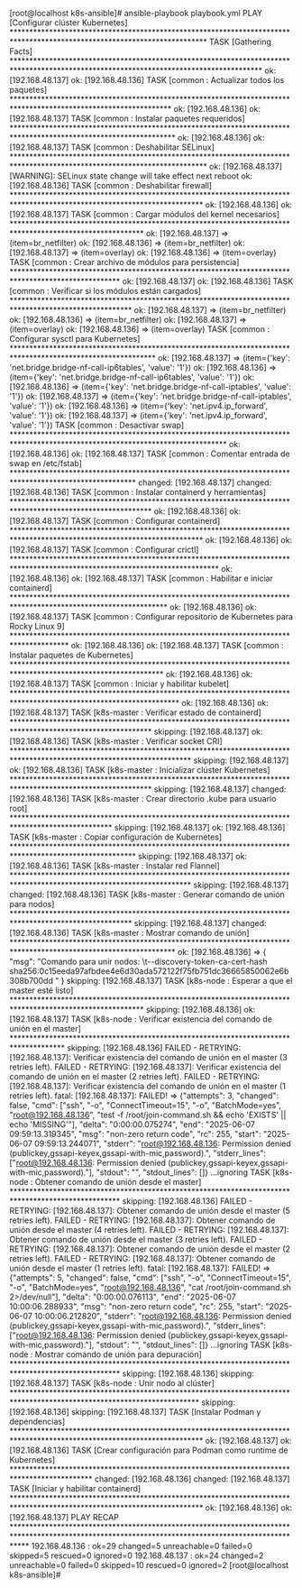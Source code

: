 [root@localhost k8s-ansible]# ansible-playbook playbook.yml
PLAY [Configurar clúster Kubernetes] *************************************************************************************************************************
TASK [Gathering Facts] *************************************************************************************************************************************** ok: [192.168.48.137] ok: [192.168.48.136]
TASK [common : Actualizar todos los paquetes] **************************************************************************************************************** ok: [192.168.48.136] ok: [192.168.48.137]
TASK [common : Instalar paquetes requeridos] ***************************************************************************************************************** ok: [192.168.48.136] ok: [192.168.48.137]
TASK [common : Deshabilitar SELinux] ************************************************************************************************************************* ok: [192.168.48.137] [WARNING]: SELinux state change will take effect next reboot ok: [192.168.48.136]
TASK [common : Deshabilitar firewall] ************************************************************************************************************************ ok: [192.168.48.136] ok: [192.168.48.137]
TASK [common : Cargar módulos del kernel necesarios] ********************************************************************************************************* ok: [192.168.48.137] => (item=br_netfilter) ok: [192.168.48.136] => (item=br_netfilter) ok: [192.168.48.137] => (item=overlay) ok: [192.168.48.136] => (item=overlay)
TASK [common : Crear archivo de módulos para persistencia] *************************************************************************************************** ok: [192.168.48.137] ok: [192.168.48.136]
TASK [common : Verificar si los módulos están cargados] ****************************************************************************************************** ok: [192.168.48.137] => (item=br_netfilter) ok: [192.168.48.136] => (item=br_netfilter) ok: [192.168.48.137] => (item=overlay) ok: [192.168.48.136] => (item=overlay)
TASK [common : Configurar sysctl para Kubernetes] ************************************************************************************************************ ok: [192.168.48.137] => (item={'key': 'net.bridge.bridge-nf-call-ip6tables', 'value': '1'}) ok: [192.168.48.136] => (item={'key': 'net.bridge.bridge-nf-call-ip6tables', 'value': '1'}) ok: [192.168.48.136] => (item={'key': 'net.bridge.bridge-nf-call-iptables', 'value': '1'}) ok: [192.168.48.137] => (item={'key': 'net.bridge.bridge-nf-call-iptables', 'value': '1'}) ok: [192.168.48.136] => (item={'key': 'net.ipv4.ip_forward', 'value': '1'}) ok: [192.168.48.137] => (item={'key': 'net.ipv4.ip_forward', 'value': '1'})
TASK [common : Desactivar swap] ****************************************************************************************************************************** ok: [192.168.48.136] ok: [192.168.48.137]
TASK [common : Comentar entrada de swap en /etc/fstab] ******************************************************************************************************* changed: [192.168.48.137] changed: [192.168.48.136]
TASK [common : Instalar containerd y herramientas] *********************************************************************************************************** ok: [192.168.48.136] ok: [192.168.48.137]
TASK [common : Configurar containerd] ************************************************************************************************************************ ok: [192.168.48.136] ok: [192.168.48.137]
TASK [common : Configurar crictl] **************************************************************************************************************************** ok: [192.168.48.136] ok: [192.168.48.137]
TASK [common : Habilitar e iniciar containerd] *************************************************************************************************************** ok: [192.168.48.136] ok: [192.168.48.137]
TASK [common : Configurar repositorio de Kubernetes para Rocky Linux 9] ************************************************************************************** ok: [192.168.48.136] ok: [192.168.48.137]
TASK [common : Instalar paquetes de Kubernetes] ************************************************************************************************************** ok: [192.168.48.136] ok: [192.168.48.137]
TASK [common : Iniciar y habilitar kubelet] ****************************************************************************************************************** ok: [192.168.48.136] ok: [192.168.48.137]
TASK [k8s-master : Verificar estado de containerd] *********************************************************************************************************** skipping: [192.168.48.137] ok: [192.168.48.136]
TASK [k8s-master : Verificar socket CRI] ********************************************************************************************************************* skipping: [192.168.48.137] ok: [192.168.48.136]
TASK [k8s-master : Inicializar clúster Kubernetes] *********************************************************************************************************** skipping: [192.168.48.137] changed: [192.168.48.136]
TASK [k8s-master : Crear directorio .kube para usuario root] ************************************************************************************************* skipping: [192.168.48.137] ok: [192.168.48.136]
TASK [k8s-master : Copiar configuración de Kubernetes] ******************************************************************************************************* skipping: [192.168.48.137] ok: [192.168.48.136]
TASK [k8s-master : Instalar red Flannel] ********************************************************************************************************************* skipping: [192.168.48.137] changed: [192.168.48.136]
TASK [k8s-master : Generar comando de unión para nodos] ****************************************************************************************************** skipping: [192.168.48.137] changed: [192.168.48.136]
TASK [k8s-master : Mostrar comando de unión] ***************************************************************************************************************** ok: [192.168.48.136] => { "msg": "Comando para unir nodos: \t--discovery-token-ca-cert-hash sha256:0c15eeda97afbdee4e6d30ada572122f75fb751dc36665850062e6b308b700dd " } skipping: [192.168.48.137]
TASK [k8s-node : Esperar a que el master esté listo] ********************************************************************************************************* skipping: [192.168.48.136] ok: [192.168.48.137]
TASK [k8s-node : Verificar existencia del comando de unión en el master] ************************************************************************************* skipping: [192.168.48.136] FAILED - RETRYING: [192.168.48.137]: Verificar existencia del comando de unión en el master (3 retries left). FAILED - RETRYING: [192.168.48.137]: Verificar existencia del comando de unión en el master (2 retries left). FAILED - RETRYING: [192.168.48.137]: Verificar existencia del comando de unión en el master (1 retries left). fatal: [192.168.48.137]: FAILED! => {"attempts": 3, "changed": false, "cmd": ["ssh", "-o", "ConnectTimeout=15", "-o", "BatchMode=yes", "root@192.168.48.136", "test -f /root/join-command.sh && echo 'EXISTS' || echo 'MISSING'"], "delta": "0:00:00.075274", "end": "2025-06-07 09:59:13.319345", "msg": "non-zero return code", "rc": 255, "start": "2025-06-07 09:59:13.244071", "stderr": "root@192.168.48.136: Permission denied (publickey,gssapi-keyex,gssapi-with-mic,password).", "stderr_lines": ["root@192.168.48.136: Permission denied (publickey,gssapi-keyex,gssapi-with-mic,password)."], "stdout": "", "stdout_lines": []} ...ignoring
TASK [k8s-node : Obtener comando de unión desde el master] *************************************************************************************************** skipping: [192.168.48.136] FAILED - RETRYING: [192.168.48.137]: Obtener comando de unión desde el master (5 retries left). FAILED - RETRYING: [192.168.48.137]: Obtener comando de unión desde el master (4 retries left). FAILED - RETRYING: [192.168.48.137]: Obtener comando de unión desde el master (3 retries left). FAILED - RETRYING: [192.168.48.137]: Obtener comando de unión desde el master (2 retries left). FAILED - RETRYING: [192.168.48.137]: Obtener comando de unión desde el master (1 retries left). fatal: [192.168.48.137]: FAILED! => {"attempts": 5, "changed": false, "cmd": ["ssh", "-o", "ConnectTimeout=15", "-o", "BatchMode=yes", "root@192.168.48.136", "cat /root/join-command.sh 2>/dev/null"], "delta": "0:00:00.076113", "end": "2025-06-07 10:00:06.288933", "msg": "non-zero return code", "rc": 255, "start": "2025-06-07 10:00:06.212820", "stderr": "root@192.168.48.136: Permission denied (publickey,gssapi-keyex,gssapi-with-mic,password).", "stderr_lines": ["root@192.168.48.136: Permission denied (publickey,gssapi-keyex,gssapi-with-mic,password)."], "stdout": "", "stdout_lines": []} ...ignoring
TASK [k8s-node : Mostrar comando de unión para depuración] *************************************************************************************************** skipping: [192.168.48.136] skipping: [192.168.48.137]
TASK [k8s-node : Unir nodo al clúster] *********************************************************************************************************************** skipping: [192.168.48.136] skipping: [192.168.48.137]
TASK [Instalar Podman y dependencias] ************************************************************************************************************************ ok: [192.168.48.137] ok: [192.168.48.136]
TASK [Crear configuración para Podman como runtime de Kubernetes] ******************************************************************************************** changed: [192.168.48.136] changed: [192.168.48.137]
TASK [Iniciar y habilitar containerd] ************************************************************************************************************************ ok: [192.168.48.136] ok: [192.168.48.137]
PLAY RECAP *************************************************************************************************************************************************** 192.168.48.136 : ok=29 changed=5 unreachable=0 failed=0 skipped=5 rescued=0 ignored=0 192.168.48.137 : ok=24 changed=2 unreachable=0 failed=0 skipped=10 rescued=0 ignored=2
[root@localhost k8s-ansible]#
